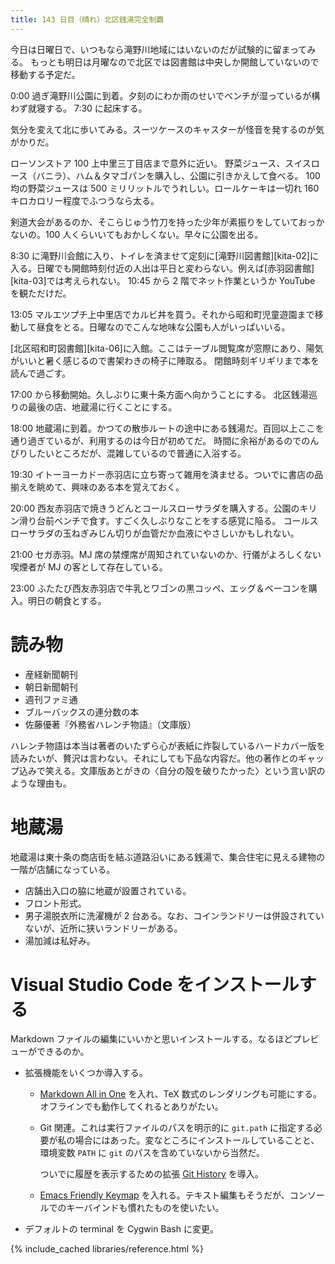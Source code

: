 ```yaml
---
title: 143 日目（晴れ）北区銭湯完全制覇
---
```


今日は日曜日で、いつもなら滝野川地域にはいないのだが試験的に留まってみる。
もっとも明日は月曜なので北区では図書館は中央しか開館していないので移動する予定だ。

0:00 過ぎ滝野川公園に到着。夕刻のにわか雨のせいでベンチが湿っているが構わず就寝する。
7:30 に起床する。

気分を変えて北に歩いてみる。スーツケースのキャスターが怪音を発するのが気がかりだ。

ローソンストア 100 上中里三丁目店まで意外に近い。
野菜ジュース、スイスロース（バニラ）、ハム＆タマゴパンを購入し、公園に引きかえして食べる。
100 均の野菜ジュースは 500 ミリリットルでうれしい。ロールケーキは一切れ 160 キロカロリー程度でふつうなら太る。

剣道大会があるのか、そこらじゅう竹刀を持った少年が素振りをしていておっかないの。100 人くらいいてもおかしくない。早々に公園を出る。

8:30 に滝野川会館に入り、トイレを済ませて定刻に[滝野川図書館][kita-02]に入る。日曜でも開館時刻付近の人出は平日と変わらない。例えば[赤羽図書館][kita-03]では考えられない。
10:45 から 2 階でネット作業というか YouTube を観ただけだ。

13:05 マルエツプチ上中里店でカルビ丼を買う。それから昭和町児童遊園まで移動して昼食をとる。日曜なのでこんな地味な公園も人がいっぱいいる。

[北区昭和町図書館][kita-06]に入館。ここはテーブル閲覧席が窓際にあり、陽気がいいと暑く感じるので書架わきの椅子に陣取る。
閉館時刻ギリギリまで本を読んで過ごす。

17:00 から移動開始。久しぶりに東十条方面へ向かうことにする。
北区銭湯巡りの最後の店、地蔵湯に行くことにする。

18:00 地蔵湯に到着。かつての散歩ルートの途中にある銭湯だ。百回以上ここを通り過ぎているが、利用するのは今日が初めてだ。
時間に余裕があるのでのんびりしたいところだが、混雑しているので普通に入浴する。

19:30 イトーヨーカドー赤羽店に立ち寄って雑用を済ませる。ついでに書店の品揃えを眺めて、興味のある本を覚えておく。

20:00 西友赤羽店で焼きうどんとコールスローサラダを購入する。公園のキリン滑り台前ベンチで食す。すごく久しぶりなことをする感覚に陥る。
コールスローサラダの玉ねぎみじん切りが血管だか血液にやさしいかもしれない。

21:00 セガ赤羽。MJ 席の禁煙席が周知されていないのか、行儀がよろしくない喫煙者が MJ の客として存在している。

23:00 ふたたび西友赤羽店で牛乳とワゴンの黒コッペ、エッグ＆ベーコンを購入。明日の朝食とする。


# 読み物

* 産経新聞朝刊
* 朝日新聞朝刊
* 週刊ファミ通
* ブルーバックスの連分数の本
* 佐藤優著『外務省ハレンチ物語』（文庫版）

ハレンチ物語は本当は著者のいたずら心が表紙に炸裂しているハードカバー版を読みたいが、贅沢は言わない。それにしても下品な内容だ。他の著作とのギャップ込みで笑える。文庫版あとがきの〈自分の殻を破りたかった〉という言い訳のような理由も。

# 地蔵湯

地蔵湯は東十条の商店街を結ぶ道路沿いにある銭湯で、集合住宅に見える建物の一階が店舗になっている。

* 店舗出入口の脇に地蔵が設置されている。
* フロント形式。
* 男子湯脱衣所に洗濯機が 2 台ある。なお、コインランドリーは併設されていないが、近所に狭いランドリーがある。
* 湯加減は私好み。

# Visual Studio Code をインストールする

Markdown ファイルの編集にいいかと思いインストールする。なるほどプレビューができるのか。

* 拡張機能をいくつか導入する。
  * [Markdown All in One](https://marketplace.visualstudio.com/items?itemName=yzhang.markdown-all-in-one) を入れ、TeX 数式のレンダリングも可能にする。オフラインでも動作してくれるとありがたい。
  * Git 関連。これは実行ファイルのパスを明示的に `git.path` に指定する必要が私の場合にはあった。変なところにインストールしていることと、環境変数 `PATH` に `git` のパスを含めていないから当然だ。

    ついでに履歴を表示するための拡張 [Git History](https://marketplace.visualstudio.com/items?itemName=donjayamanne.githistory) を導入。
  * [Emacs Friendly Keymap](https://marketplace.visualstudio.com/items?itemName=lfs.vscode-emacs-friendly) を入れる。テキスト編集もそうだが、コンソールでのキーバインドも慣れたものを使いたい。
* デフォルトの terminal を Cygwin Bash に変更。

{% include_cached libraries/reference.html %}
